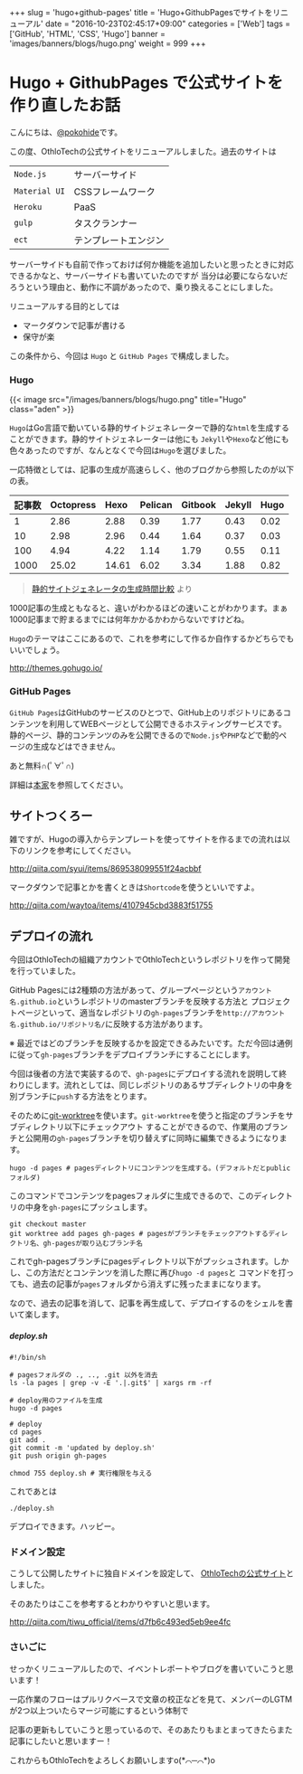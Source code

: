 +++
slug = 'hugo+github-pages'
title = 'Hugo+GithubPagesでサイトをリニューアル'
date = "2016-10-23T02:45:17+09:00"
categories = ['Web']
tags = ['GitHub', 'HTML', 'CSS', 'Hugo']
banner = 'images/banners/blogs/hugo.png'
weight = 999
+++

# Hugo + GithubPages で公式サイトを作り直したお話

こんにちは、[@pokohide](https://twitter.com/hyde141421356)です。

この度、OthloTechの公式サイトをリニューアルしました。過去のサイトは

|||
|:------------|:--------------|
|`Node.js`|サーバーサイド|
|`Material UI`|CSSフレームワーク|
|`Heroku`|PaaS|
|`gulp`|タスクランナー|
|`ect`|テンプレートエンジン|

サーバーサイドも自前で作っておけば何か機能を追加したいと思ったときに対応できるかなと、サーバーサイドも書いていたのですが
当分は必要にならないだろうという理由と、動作に不調があったので、乗り換えることにしました。

リニューアルする目的としては

- マークダウンで記事が書ける
- 保守が楽

この条件から、今回は `Hugo` と `GitHub Pages` で構成しました。

### Hugo

{{< image src="/images/banners/blogs/hugo.png" title="Hugo" class="aden" >}}

`Hugo`はGo言語で動いている静的サイトジェネレーターで静的な`html`を生成することができます。静的サイトジェネレーターは他にも
`Jekyll`や`Hexo`など他にも色々あったのですが、なんとなくで今回は`Hugo`を選びました。

一応特徴としては、記事の生成が高速らしく、他のブログから参照したのが以下の表。

|記事数|Octopress|Hexo|Pelican|Gitbook|Jekyll|Hugo|
|:----|:-----|:----|:-----|:----|:-----|:----|
|1|2.86|2.88|0.39|1.77|0.43|0.02|
|10|2.98|2.96|0.44|1.64|0.37|0.03|
|100|4.94|4.22|1.14|1.79|0.55|0.11|
|1000|25.02|14.61|6.02|3.34|1.88|0.82|

> [静的サイトジェネレータの生成時間比較](http://tamura.goga.co.jp/article/429818193.html) より

1000記事の生成ともなると、違いがわかるほどの速いことがわかります。まぁ1000記事まで貯まるまでには何年かかるかわからないですけどね。

`Hugo`のテーマはここにあるので、これを参考にして作るか自作するかどちらでもいいでしょう。

http://themes.gohugo.io/

### GitHub Pages

`GitHub Pages`はGitHubのサービスのひとつで、GitHub上のリポジトリにあるコンテンツを利用してWEBページとして公開できるホスティングサービスです。
静的ページ、静的コンテンツのみを公開できるので`Node.js`や`PHP`などで動的ページの生成などはできません。

あと無料∩(ﾟ∀ﾟ∩)

詳細は[本家](https://github.com/blog/2228-simpler-github-pages-publishing)を参照してください。

## サイトつくろー

雑ですが、Hugoの導入からテンプレートを使ってサイトを作るまでの流れは以下のリンクを参考にしてください。

http://qiita.com/syui/items/869538099551f24acbbf

マークダウンで記事とかを書くときは`Shortcode`を使うといいですよ。

http://qiita.com/waytoa/items/4107945cbd3883f51755

## デプロイの流れ

今回はOthloTechの組織アカウントでOthloTechというレポジトリを作って開発を行っていました。

GitHub Pagesには2種類の方法があって、グループページという`アカウント名.github.io`というレポジトリのmasterブランチを反映する方法と
プロジェクトページといって、適当なレポジトリの`gh-pages`ブランチを`http://アカウント名.github.io/リポジトリ名/`に反映する方法があります。

※ 最近ではどのブランチを反映するかを設定できるみたいです。ただ今回は通例に従って`gh-pages`ブランチをデプロイブランチにすることにします。

今回は後者の方法で実装するので、`gh-pages`にデプロイする流れを説明して終わりにします。流れとしては、同じレポジトリのあるサブディレクトリの中身を
別ブランチに`push`する方法をとります。

そのために[git-worktree](https://git-scm.com/docs/git-worktree)を使います。`git-worktree`を使うと指定のブランチをサブディレクトリ以下にチェックアウト
することができるので、作業用のブランチと公開用の`gh-pages`ブランチを切り替えずに同時に編集できるようになります。


```
hugo -d pages # pagesディレクトリにコンテンツを生成する。(デフォルトだとpublicフォルダ)
```

このコマンドでコンテンツをpagesフォルダに生成できるので、このディレクトリの中身を`gh-pages`にプッシュします。

```
git checkout master
git worktree add pages gh-pages # pagesがブランチをチェックアウトするディレクトリ名、gh-pagesが取り込むブランチ名
```

これでgh-pagesブランチにpagesディレクトリ以下がプッシュされます。しかし、この方法だとコンテンツを消した際に再び`hugo -d pages`と
コマンドを打っても、過去の記事が`pages`フォルダから消えずに残ったままになります。

なので、過去の記事を消して、記事を再生成して、デプロイするのをシェルを書いて楽します。

##### deploy.sh

```
#!/bin/sh

# pagesフォルダの ., .., .git 以外を消去
ls -la pages | grep -v -E '.|.git$' | xargs rm -rf

# deploy用のファイルを生成
hugo -d pages

# deploy
cd pages
git add .
git commit -m 'updated by deploy.sh'
git push origin gh-pages
```

```
chmod 755 deploy.sh # 実行権限を与える
```

これであとは

```
./deploy.sh
```

デプロイできます。ハッピー。

### ドメイン設定

こうして公開したサイトに独自ドメインを設定して、 [OthloTechの公式サイト](http://www.othlo.tech)としました。

そのあたりはここを参考するとわかりやすいと思います。

http://qiita.com/tiwu_official/items/d7fb6c493ed5eb9ee4fc

### さいごに

せっかくリニューアルしたので、イベントレポートやブログを書いていこうと思います！

一応作業のフローはプルリクベースで文章の校正などを見て、メンバーのLGTMが2つ以上ついたらマージ可能にするという体制で

記事の更新もしていこうと思っているので、そのあたりもまとまってきたらまた記事にしたいと思いますー！

これからもOthloTechをよろしくお願いしますo(\*⌒─⌒\*)o